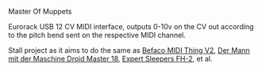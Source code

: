 Master Of Muppets

Eurorack USB 12 CV MIDI interface, outputs 0-10v on the CV out according to the pitch bend sent on the respective MIDI channel.

Stall project as it aims to do the same as [Befaco MIDI Thing V2](https://www.befaco.org/midi-thing-v2/), [Der Mann mit der Maschine Droid Master 18](https://shop.dermannmitdermaschine.de/products/master18), [Expert Sleepers FH-2](https://www.expert-sleepers.co.uk/fh2.html), et al.
